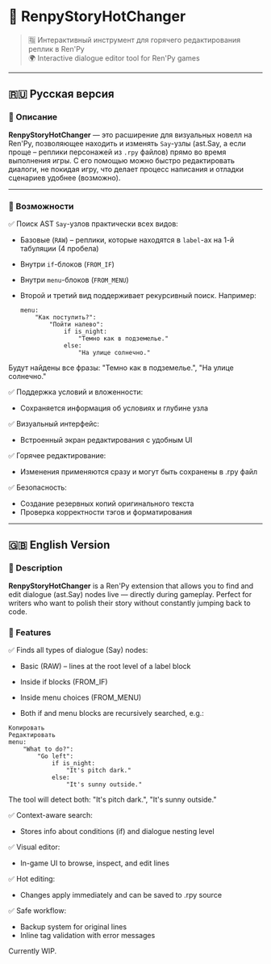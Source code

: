 # 💬 RenpyStoryHotChanger
> 🈯 Интерактивный инструмент для горячего редактирования реплик в Ren'Py  
> 🌍 Interactive dialogue editor tool for Ren'Py games

---

## 🇷🇺 Русская версия

### 📌 Описание

**RenpyStoryHotChanger** — это расширение для визуальных новелл на Ren'Py, позволяющее находить и изменять `Say`-узлы (ast.Say, а если проще – реплики персонажей из `.rpy` файлов) прямо во время выполнения игры. С его помощью можно быстро редактировать диалоги, не покидая игру, что делает процесс написания и отладки сценариев удобнее (возможно).

---

### 🚀 Возможности

✅ Поиск AST `Say`-узлов практически всех видов:
- Базовые (`RAW`) – реплики, которые находятся в `label`-ах на 1-й табуляции (4 пробела)
- Внутри `if`-блоков (`FROM_IF`)
- Внутри `menu`-блоков (`FROM_MENU`)
- Второй и третий вид поддерживает рекурсивный поиск. Например:

  ```renpy
  menu:
      "Как поступить?":
          "Пойти налево":
              if is_night:
                  "Темно как в подземелье."
              else:
                  "На улице солнечно."
  ```
Будут найдены все фразы: "Темно как в подземелье.", "На улице солнечно."

✅ Поддержка условий и вложенности:

- Сохраняется информация об условиях и глубине узла

✅ Визуальный интерфейс:

- Встроенный экран редактирования с удобным UI

✅ Горячее редактирование:

- Изменения применяются сразу и могут быть сохранены в .rpy файл

✅ Безопасность:

- Создание резервных копий оригинального текста
- Проверка корректности тэгов и форматирования

-----------------------------------------------
## 🇬🇧 English Version

### 📌 Description

**RenpyStoryHotChanger** is a Ren'Py extension that allows you to find and edit dialogue (ast.Say) nodes live — directly during gameplay. Perfect for writers who want to polish their story without constantly jumping back to code.

### 🚀 Features

✅ Finds all types of dialogue (Say) nodes:

- Basic (RAW) – lines at the root level of a label block

- Inside if blocks (FROM_IF)

- Inside menu choices (FROM_MENU)

- Both if and menu blocks are recursively searched, e.g.:

```renpy
Копировать
Редактировать
menu:
    "What to do?":
        "Go left":
            if is_night:
                "It's pitch dark."
            else:
                "It's sunny outside."
```
The tool will detect both: "It's pitch dark.", "It's sunny outside."

✅ Context-aware search:

- Stores info about conditions (if) and dialogue nesting level

✅ Visual editor:

- In-game UI to browse, inspect, and edit lines

✅ Hot editing:

- Changes apply immediately and can be saved to .rpy source

✅ Safe workflow:

- Backup system for original lines
- Inline tag validation with error messages

Currently WIP.

